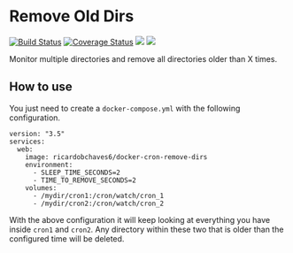 # Remove Old Dirs

[![Build Status](https://travis-ci.org/ricardochaves/docker_cron_remove_old_dirs.svg?branch=master)](https://travis-ci.org/ricardochaves/docker_cron_remove_old_dirs) [![Coverage Status](https://coveralls.io/repos/github/ricardochaves/docker_cron_remove_old_dirs/badge.svg)](https://coveralls.io/github/ricardochaves/docker_cron_remove_old_dirs) [![](https://images.microbadger.com/badges/version/ricardobchaves6/docker-cron-remove-dirs.svg)](https://microbadger.com/images/ricardobchaves6/docker-cron-remove-dirs "Get your own version badge on microbadger.com") [![](https://images.microbadger.com/badges/image/ricardobchaves6/docker-cron-remove-dirs.svg)](https://microbadger.com/images/ricardobchaves6/docker-cron-remove-dirs "Get your own image badge on microbadger.com")

Monitor multiple directories and remove all directories older than X times.

## How to use

You just need to create a ```docker-compose.yml``` with the following configuration.


```
version: "3.5"
services:
  web:
    image: ricardobchaves6/docker-cron-remove-dirs
    environment:
      - SLEEP_TIME_SECONDS=2
      - TIME_TO_REMOVE_SECONDS=2
    volumes:
      - /mydir/cron1:/cron/watch/cron_1
      - /mydir/cron2:/cron/watch/cron_2
```

With the above configuration it will keep looking at everything you have inside ```cron1``` and ```cron2```. Any directory within these two that is older than the configured time will be deleted.
